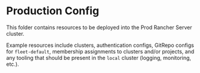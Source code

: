 # Production Config

This folder contains resources to be deployed into the Prod
Rancher Server cluster.

Example resources include clusters, authentication configs,
GitRepo configs for `fleet-default`, membership assignments
to clusters and/or projects, and any tooling that should be
present in the `local` cluster (logging, monitoring, etc.).

